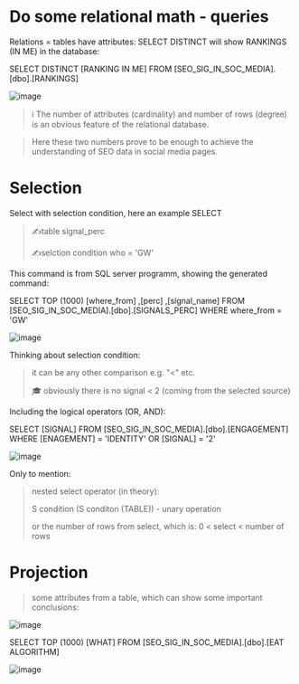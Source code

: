 # Do some relational math - queries

Relations = tables have attributes:
SELECT DISTINCT will show RANKINGS (IN ME) in the database:

SELECT DISTINCT [RANKING IN ME]
  FROM [SEO_SIG_IN_SOC_MEDIA].[dbo].[RANKINGS]
  
![image](https://github.com/jacekturek/RELATIONAL_SIG_DATABASE/assets/62720909/c2a3e9de-c2b3-4aca-9c94-1bb6b5f9e1f8)

> ℹ️ The number of attributes (cardinality) and number of rows (degree) is an obvious feature of the relational database.

> Here these two numbers prove to be enough to achieve the understanding of SEO data in social media pages.

# Selection

Select with selection condition, here an example
SELECT
> ✍️table signal_perc
> 
> ✍️selction condition who = 'GW'

This command is from SQL server programm, showing the generated command:

SELECT TOP (1000) [where_from]
      ,[perc]
      ,[signal_name]
  FROM [SEO_SIG_IN_SOC_MEDIA].[dbo].[SIGNALS_PERC]
  WHERE where_from = 'GW'
  
![image](https://github.com/jacekturek/RELATIONAL_SIG_DATABASE/assets/62720909/39f03a50-65cd-44f8-b5cb-2a76e9b2a36e)

Thinking about selection condition:
> it can be any other comparison e.g. "<" etc.
> 
> 🎓 obviously there is no signal < 2 (coming from the selected source)

Including the logical operators (OR, AND):

SELECT [SIGNAL]
  FROM [SEO_SIG_IN_SOC_MEDIA].[dbo].[ENGAGEMENT]
  WHERE [ENAGEMENT] = 'IDENTITY' OR [SIGNAL] = '2'

![image](https://github.com/jacekturek/RELATIONAL_SIG_DATABASE/assets/62720909/745194cc-3fd5-417f-a9a1-436f67269fa6)

Only to mention:
> nested select operator (in theory):
> 
> S condition (S conditon (TABLE)) - unary operation
> 
> or the number of rows from select, which is: 0 < select < number of rows

# Projection

> some attributes from a table, which can show some important conclusions:

![image](https://github.com/jacekturek/RELATIONAL_SIG_DATABASE/assets/62720909/faf00477-68be-4cdc-a74d-1aa7af3809c5)

SELECT TOP (1000) [WHAT]
  FROM [SEO_SIG_IN_SOC_MEDIA].[dbo].[EAT ALGORITHM]

![image](https://github.com/jacekturek/RELATIONAL_SIG_DATABASE/assets/62720909/4f3a89dc-5b06-4471-bfa4-ecc1cd3259b7)

